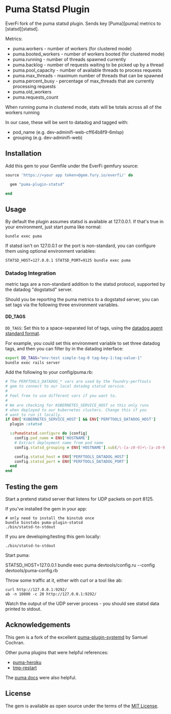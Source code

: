 # Puma Statsd Plugin

EverFi fork of the puma statsd plugin. Sends key [Puma][puma] metrics to [statsd][statsd].

Metrics:

* puma.workers - number of workers (for clustered mode)
* puma.booted_workers - number of workers booted (for clustered mode)
* puma.running - number of threads spawned currently
* puma.backlog - number of requests waiting to be picked up by a thread
* puma.pool_capacity - number of available threads to process requests
* puma.max_threads - maximum number of threads that can be spawned
* puma.percent_busy - percentage of max_threads that are currently processing requests
* puma.old_workers
* puma.requests_count

When running puma in clustered mode, stats will be totals across all of the workers running

In our case, these will be sent to datadog and tagged with:

* pod_name (e.g. dev-adminifi-web-cff64b8f9-6mlsp)
* grouping (e.g. dev-adminifi-web)

## Installation

Add this gem to your Gemfile under the EverFi gemfury source:

```ruby
source 'https://<your app token>@gem.fury.io/everfi/' do

  gem "puma-plugin-statsd"

end
```

## Usage

By default the plugin assumes statsd is available at 127.0.0.1. If that's true in your environment, just start puma like normal:

```
bundle exec puma
```

If statsd isn't on 127.0.0.1 or the port is non-standard, you can configure them using optional environment variables:

```
STATSD_HOST=127.0.0.1 STATSD_PORT=9125 bundle exec puma
```

### Datadog Integration

metric tags are a non-standard addition to the statsd protocol, supported by
the datadog "dogstatsd" server.

Should you be reporting the puma metrics to a dogstatsd server, you can set
tags via the following three environment variables.

#### DD_TAGS

`DD_TAGS`: Set this to a space-separated list of tags, using the
[datadog agent standard format](https://docs.datadoghq.com/agent/docker/?tab=standard#global-options).

For example, you could set this environment variable to set three datadog tags,
and then you can filter by in the datadog interface:

```bash
export DD_TAGS="env:test simple-tag-0 tag-key-1:tag-value-1"
bundle exec rails server
```


Add the following to your config/puma.rb:


```ruby
# The PERFTOOLS_DATADOG_* vars are used by the foundry-perftools
# gem to connect to our local datadog statsd service.
#
# Feel free to use different vars if you want to.
#
# We are checking for KUBERNETES_SERVICE_HOST so this only runs
# when deployed to our kubernetes clusters. Change this if you
# want to run it locally.
if ENV['KUBERNETES_SERVICE_HOST'] && ENV['PERFTOOLS_DATADOG_HOST']
  plugin :statsd

  ::PumaStatsd.configure do |config|
    config.pod_name = ENV['HOSTNAME']
    # Extract deployment name from pod name
    config.statsd_grouping = ENV['HOSTNAME'].sub(/\-[a-z0-9]+\-[a-z0-9]{5}$/, '')

    config.statsd_host = ENV['PERFTOOLS_DATADOG_HOST']
    config.statsd_port = ENV['PERFTOOLS_DATADOG_PORT']
  end
end
```


## Testing the gem

Start a pretend statsd server that listens for UDP packets on port 8125.

If you've installed the gem in your app:

    # only need to install the binstub once
    bundle binstubs puma-plugin-statsd
    ./bin/statsd-to-stdout

If you are developing/testing this gem locally:

    ./bin/statsd-to-stdout

Start puma:

  STATSD_HOST=127.0.0.1 bundle exec puma devtools/config.ru --config devtools/puma-config.rb

Throw some traffic at it, either with curl or a tool like ab:

    curl http://127.0.0.1:9292/
    ab -n 10000 -c 20 http://127.0.0.1:9292/

Watch the output of the UDP server process - you should see statsd data printed to stdout.

## Acknowledgements

This gem is a fork of the excellent [puma-plugin-systemd][puma-plugin-systemd] by
Samuel Cochran.

  [puma-plugin-systemd]: https://github.com/sj26/puma-plugin-systemd

Other puma plugins that were helpful references:

* [puma-heroku](https://github.com/evanphx/puma-heroku)
* [tmp-restart](https://github.com/puma/puma/blob/master/lib/puma/plugin/tmp_restart.rb)

The [puma docs](https://github.com/puma/puma/blob/master/docs/plugins.md) were also helpful.

## License

The gem is available as open source under the terms of the [MIT License][license].

  [license]: http://opensource.org/licenses/MIT
